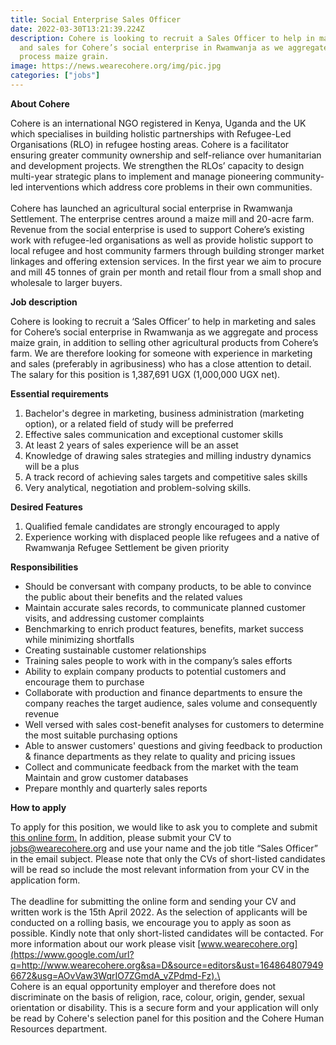 ```yaml
---
title: Social Enterprise Sales Officer
date: 2022-03-30T13:21:39.224Z
description: Cohere is looking to recruit a Sales Officer to help in marketing
  and sales for Cohere’s social enterprise in Rwamwanja as we aggregate and
  process maize grain.
image: https://news.wearecohere.org/img/pic.jpg
categories: ["jobs"]
---
```


**About Cohere**

Cohere is an international NGO registered in Kenya, Uganda and the UK which specialises in building holistic partnerships with Refugee-Led Organisations (RLO) in refugee hosting areas. Cohere is a facilitator ensuring greater community ownership and self-reliance over humanitarian and development projects. We strengthen the RLOs’ capacity to design multi-year strategic plans to implement and manage pioneering community-led interventions which address core problems in their own communities.\
\
Cohere has launched an agricultural social enterprise in Rwamwanja Settlement. The enterprise centres around a maize mill and 20-acre farm. Revenue from the social enterprise is used to support Cohere’s existing work with refugee-led organisations as well as provide holistic support to local refugee and host community farmers through building stronger market linkages and offering extension services. In the first year we aim to procure and mill 45 tonnes of grain per month and retail flour from a small shop and wholesale to larger buyers.

**Job description**

Cohere is looking to recruit a ‘Sales Officer’ to help in marketing and sales for Cohere’s social enterprise in Rwamwanja as we aggregate and process maize grain, in addition to selling other agricultural products from Cohere’s farm. We are therefore looking for someone with experience in marketing and sales (preferably in agribusiness) who has a close attention to detail. The salary for this position is 1,387,691 UGX (1,000,000 UGX net).

**Essential requirements**

1. Bachelor's degree in marketing, business administration (marketing option), or a related field of study will be preferred
2. Effective sales communication and exceptional customer skills
3. At least 2 years of sales experience will be an asset
4. Knowledge of drawing sales strategies and milling industry dynamics will be a plus
5. A track record of achieving sales targets and competitive sales skills
6. Very analytical, negotiation and problem-solving skills.

**Desired Features**

1. Qualified female candidates are strongly encouraged to apply
2. Experience working with displaced people like refugees and a native of Rwamwanja Refugee Settlement be given priority

**Responsibilities**

- Should be conversant with company products, to be able to convince the public about their benefits and the related values
- Maintain accurate sales records, to communicate planned customer visits, and addressing customer complaints
- Benchmarking to enrich product features, benefits, market success while minimizing shortfalls
- Creating sustainable customer relationships
- Training sales people to work with in the company’s sales efforts
- Ability to explain company products to potential customers and encourage them to purchase
- Collaborate with production and finance departments to ensure the company reaches the target audience, sales volume and consequently revenue
- Well versed with sales cost-benefit analyses for customers to determine the most suitable purchasing options
- Able to answer customers' questions and giving feedback to production & finance departments as they relate to quality and pricing issues
- Collect and communicate feedback from the market with the team\
  Maintain and grow customer databases
- Prepare monthly and quarterly sales reports

**How to apply**

To apply for this position, we would like to ask you to complete and submit [this online form.](https://docs.google.com/forms/d/1ZTi2W6YPVhLdlww_Tgzn5LfbjAb_P37h4rVBTb984dc/viewform?ts=6242f961&edit_requested=true) In addition, please submit your CV to [jobs@wearecohere.org](mailto:jobs@xavierproject.org) and use your name and the job title “Sales Officer” in the email subject. Please note that only the CVs of short-listed candidates will be read so include the most relevant information from your CV in the application form.\
\
The deadline for submitting the online form and sending your CV and written work is the 15th April 2022. As the selection of applicants will be conducted on a rolling basis, we encourage you to apply as soon as possible. Kindly note that only short-listed candidates will be contacted. For more information about our work please visit [www.wearecohere.org](https://www.google.com/url?q=http://www.wearecohere.org&sa=D&source=editors&ust=1648648079496672&usg=AOvVaw3WqrIO7ZGmdA_vZPdmd-Fz).\
\
Cohere is an equal opportunity employer and therefore does not discriminate on the basis of religion, race, colour, origin, gender, sexual orientation or disability. This is a secure form and your application will only be read by Cohere's selection panel for this position and the Cohere Human Resources department.
